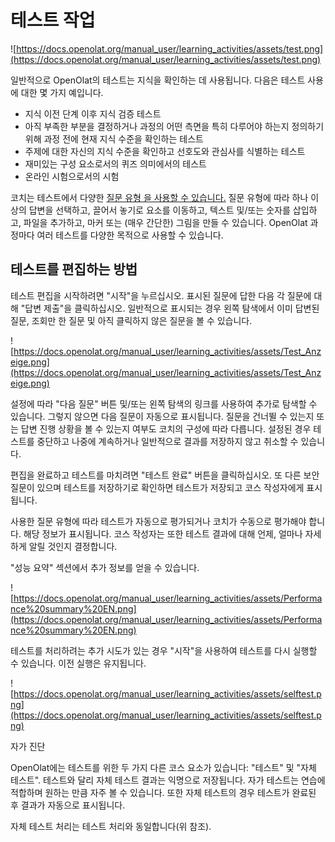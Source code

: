 # 테스트 작업

![https://docs.openolat.org/manual_user/learning_activities/assets/test.png](https://docs.openolat.org/manual_user/learning_activities/assets/test.png)

일반적으로 OpenOlat의 테스트는 지식을 확인하는 데 사용됩니다. 다음은 테스트 사용에 대한 몇 가지 예입니다.

- 지식 이전 단계 이후 지식 검증 테스트
- 아직 부족한 부분을 결정하거나 과정의 어떤 측면을 특히 다루어야 하는지 정의하기 위해 과정 전에 현재 지식 수준을 확인하는 테스트
- 주제에 대한 자신의 지식 수준을 확인하고 선호도와 관심사를 식별하는 테스트
- 재미있는 구성 요소로서의 퀴즈 의미에서의 테스트
- 온라인 시험으로서의 시험

코치는 테스트에서 다양한 [질문 유형 을 사용할 수 있습니다.](https://docs.openolat.org/manual_user/tests/Test_question_types/) 질문 유형에 따라 하나 이상의 답변을 선택하고, 끌어서 놓기로 요소를 이동하고, 텍스트 및/또는 숫자를 삽입하고, 파일을 추가하고, 마커 또는 (매우 간단한) 그림을 만들 수 있습니다. OpenOlat 과정마다 여러 테스트를 다양한 목적으로 사용할 수 있습니다.

## 테스트를 편집하는 방법

테스트 편집을 시작하려면 "시작"을 누르십시오. 표시된 질문에 답한 다음 각 질문에 대해 "답변 제출"을 클릭하십시오. 일반적으로 표시되는 경우 왼쪽 탐색에서 이미 답변된 질문, 조회만 한 질문 및 아직 클릭하지 않은 질문을 볼 수 있습니다.

![https://docs.openolat.org/manual_user/learning_activities/assets/Test_Anzeige.png](https://docs.openolat.org/manual_user/learning_activities/assets/Test_Anzeige.png)

설정에 따라 "다음 질문" 버튼 및/또는 왼쪽 탐색의 링크를 사용하여 추가로 탐색할 수 있습니다. 그렇지 않으면 다음 질문이 자동으로 표시됩니다. 질문을 건너뛸 수 있는지 또는 답변 진행 상황을 볼 수 있는지 여부도 코치의 구성에 따라 다릅니다. 설정된 경우 테스트를 중단하고 나중에 계속하거나 일반적으로 결과를 저장하지 않고 취소할 수 있습니다.

편집을 완료하고 테스트를 마치려면 "테스트 완료" 버튼을 클릭하십시오. 또 다른 보안 질문이 있으며 테스트를 저장하기로 확인하면 테스트가 저장되고 코스 작성자에게 표시됩니다.

사용한 질문 유형에 따라 테스트가 자동으로 평가되거나 코치가 수동으로 평가해야 합니다. 해당 정보가 표시됩니다. 코스 작성자는 또한 테스트 결과에 대해 언제, 얼마나 자세하게 알릴 것인지 결정합니다.

"성능 요약" 섹션에서 추가 정보를 얻을 수 있습니다.

![https://docs.openolat.org/manual_user/learning_activities/assets/Performance%20summary%20EN.png](https://docs.openolat.org/manual_user/learning_activities/assets/Performance%20summary%20EN.png)

테스트를 처리하려는 추가 시도가 있는 경우 "시작"을 사용하여 테스트를 다시 실행할 수 있습니다. 이전 실행은 유지됩니다.

![https://docs.openolat.org/manual_user/learning_activities/assets/selftest.png](https://docs.openolat.org/manual_user/learning_activities/assets/selftest.png)

자가 진단

OpenOlat에는 테스트를 위한 두 가지 다른 코스 요소가 있습니다: "테스트" 및 "자체 테스트". 테스트와 달리 자체 테스트 결과는 익명으로 저장됩니다. 자가 테스트는 연습에 적합하며 원하는 만큼 자주 볼 수 있습니다. 또한 자체 테스트의 경우 테스트가 완료된 후 결과가 자동으로 표시됩니다.

자체 테스트 처리는 테스트 처리와 동일합니다(위 참조).